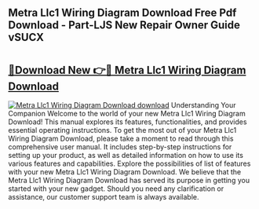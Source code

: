 ## Metra Llc1 Wiring Diagram Download Free Pdf Download - Part-LJS New Repair Owner Guide vSUCX

# <h2><a href="http://dfk97o.blite.top/?on=Metra+Llc1+Wiring+Diagram+Download">🔗Download New 👉🔴 Metra Llc1 Wiring Diagram Download</a></h2>

[![Metra Llc1 Wiring Diagram Download download](https://i.imgur.com/lujVjoI.png)](http://dfk97o.blite.top/?on=Metra+Llc1+Wiring+Diagram+Download)
Understanding Your Companion Welcome to the world of your new Metra Llc1 Wiring Diagram Download! This manual explores its features, functionalities, and provides essential operating instructions. To get the most out of your Metra Llc1 Wiring Diagram Download, please take a moment to read through this comprehensive user manual. It includes step-by-step instructions for setting up your product, as well as detailed information on how to use its various features and capabilities. Explore the possibilities of list of features with your new Metra Llc1 Wiring Diagram Download. We believe that the Metra Llc1 Wiring Diagram Download has served its purpose in getting you started with your new gadget. Should you need any clarification or assistance, our customer support team is always available.
